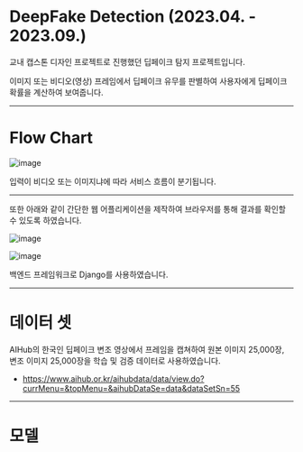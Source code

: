 # DeepFake Detection (2023.04. - 2023.09.)

교내 캡스톤 디자인 프로젝트로 진행했던 딥페이크 탐지 프로젝트입니다.

이미지 또는 비디오(영상) 프레임에서 딥페이크 유무를 판별하여 사용자에게 딥페이크 확률을 계산하여 보여줍니다.

--- 
# Flow Chart
![image](https://github.com/PaulHwang98/DeepfakeDetection/assets/164970413/0e38af43-b694-4696-ae17-0d53f087cbbc)

입력이 비디오 또는 이미지냐에 따라 서비스 흐름이 분기됩니다.

---
또한 아래와 같이 간단한 웹 어플리케이션을 제작하여 브라우저를 통해 결과를 확인할 수 있도록 하였습니다.

![image](https://github.com/PaulHwang98/DeepfakeDetection/assets/164970413/96dce215-9080-4745-915d-776fa192fad6)

![image](https://github.com/PaulHwang98/DeepfakeDetection/assets/164970413/ab7c9043-d32e-4918-bb5b-4c6918d04cd3)

백엔드 프레임워크로 Django를 사용하였습니다.

--- 
# 데이터 셋
AIHub의 한국인 딥페이크 변조 영상에서 프레임을 캡쳐하여 원본 이미지 25,000장, 변조 이미지 25,000장을 학습 및 검증 데이터로 사용하였습니다.
- https://www.aihub.or.kr/aihubdata/data/view.do?currMenu=&topMenu=&aihubDataSe=data&dataSetSn=55
--- 
# 모델
